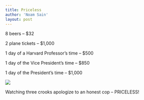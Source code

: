 ```yaml
---
title: Priceless
author: 'Noam Sain'
layout: post
---
```


8 beers – $32

2 plane tickets – $1,000

1 day of a Harvard Professor’s time – $500

1 day of the Vice President’s time – $850

1 day of the President’s time – $1,000

![](http://1.bp.blogspot.com/_8aN4krk1nsk/SphHyLvCfJI/AAAAAAAAAQM/xx-JtbLmEV0/s400/priceless.jpg)

Watching three crooks apologize to an honest cop – PRICELESS!
